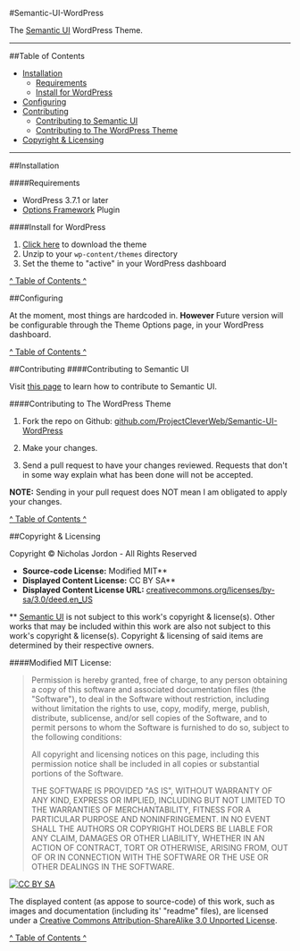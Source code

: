 #Semantic-UI-WordPress

The [Semantic UI](https://github.com/jlukic/semantic-ui) WordPress Theme.

---

##Table of Contents
* [Installation](#installation)
  * [Requirements](#requirements)
  * [Install for WordPress](#install-for-wordpress)
* [Configuring](#configuring)
* [Contributing](#contributing)
  * [Contributing to Semantic UI](contributing-to-semantic-ui)
  * [Contributing to The WordPress Theme](contributing-to-the-wordpress-theme)
* [Copyright & Licensing](#copyright--licensing)

---

##Installation

####Requirements

* WordPress 3.7.1 or later
* [Options Framework](http://wordpress.org/plugins/options-framework/) Plugin

####Install for WordPress

1. [Click here](https://github.com/ProjectCleverWeb/Semantic-UI-WordPress/archive/master.zip) to download the theme
2. Unzip to your `wp-content/themes` directory
3. Set the theme to "active" in your WordPress dashboard

[&#94; Table of Contents &#94;](#table-of-contents)

##Configuring

At the moment, most things are hardcoded in. **However** Future version will be configurable through the Theme Options page, in your WordPress dashboard.

[&#94; Table of Contents &#94;](#table-of-contents)

##Contributing
####Contributing to Semantic UI

Visit [this page](http://semantic-ui.com/project/contributing.html#/contributing) to learn how to contribute to Semantic UI.

####Contributing to The WordPress Theme

1. Fork the repo on Github: [github.com/ProjectCleverWeb/Semantic-UI-WordPress](https://github.com/ProjectCleverWeb/Semantic-UI-WordPress)  

2. Make your changes.

3. Send a pull request to have your changes reviewed. Requests that don't in some way explain what has been done will not be accepted.  


**NOTE:** Sending in your pull request does NOT mean I am obligated to apply your changes.

[&#94; Table of Contents &#94;](#table-of-contents)

##Copyright & Licensing

Copyright &copy; Nicholas Jordon - All Rights Reserved

* **Source-code License:** Modified MIT&#42;&#42;  
* **Displayed Content License:** CC BY SA&#42;&#42;  
* **Displayed Content License URL:** [creativecommons.org/licenses/by-sa/3.0/deed.en_US](http://creativecommons.org/licenses/by-sa/3.0/deed.en_US)  

&#42;&#42; [Semantic UI](https://github.com/jlukic/Semantic-UI) is not subject to this work's copyright &amp; license(s). Other works that may be included within this work are also not subject to this work's copyright &amp; license(s). Copyright &amp; licensing of said items are determined by their respective owners.

####Modified MIT License: 

> Permission is hereby granted, free of charge, to any person obtaining a copy of
> this software and associated documentation files (the "Software"), to deal in
> the Software without restriction, including without limitation the rights to
> use, copy, modify, merge, publish, distribute, sublicense, and/or sell copies of
> the Software, and to permit persons to whom the Software is furnished to do so,
> subject to the following conditions:
> 
> All copyright and licensing notices on this page, including this permission
> notice shall be included in all copies or substantial portions of the Software.
> 
> THE SOFTWARE IS PROVIDED "AS IS", WITHOUT WARRANTY OF ANY KIND, EXPRESS OR
> IMPLIED, INCLUDING BUT NOT LIMITED TO THE WARRANTIES OF MERCHANTABILITY, FITNESS
> FOR A PARTICULAR PURPOSE AND NONINFRINGEMENT. IN NO EVENT SHALL THE AUTHORS OR
> COPYRIGHT HOLDERS BE LIABLE FOR ANY CLAIM, DAMAGES OR OTHER LIABILITY, WHETHER
> IN AN ACTION OF CONTRACT, TORT OR OTHERWISE, ARISING FROM, OUT OF OR IN 
> CONNECTION WITH THE SOFTWARE OR THE USE OR OTHER DEALINGS IN THE SOFTWARE.

[![CC BY SA](http://i.creativecommons.org/l/by-sa/3.0/88x31.png)](http://creativecommons.org/licenses/by-sa/3.0/deed.en_US)  

The displayed content (as appose to source-code) of this work, such as images and documentation (including its' "readme" files), are licensed under a [Creative Commons Attribution-ShareAlike 3.0 Unported License](http://creativecommons.org/licenses/by-sa/3.0/deed.en_US).

[&#94; Table of Contents &#94;](#table-of-contents)